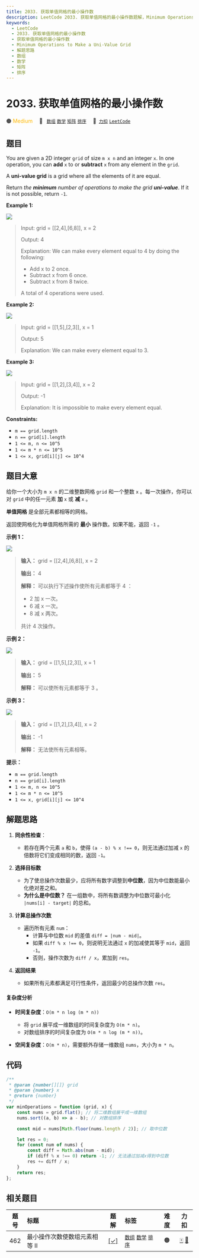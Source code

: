 ```yaml
---
title: 2033. 获取单值网格的最小操作数
description: LeetCode 2033. 获取单值网格的最小操作数题解，Minimum Operations to Make a Uni-Value Grid，包含解题思路、复杂度分析以及完整的 JavaScript 代码实现。
keywords:
  - LeetCode
  - 2033. 获取单值网格的最小操作数
  - 获取单值网格的最小操作数
  - Minimum Operations to Make a Uni-Value Grid
  - 解题思路
  - 数组
  - 数学
  - 矩阵
  - 排序
---
```


# 2033. 获取单值网格的最小操作数

🟠 <font color=#ffb800>Medium</font>&emsp; 🔖&ensp; [`数组`](/tag/array.md) [`数学`](/tag/math.md) [`矩阵`](/tag/matrix.md) [`排序`](/tag/sorting.md)&emsp; 🔗&ensp;[`力扣`](https://leetcode.cn/problems/minimum-operations-to-make-a-uni-value-grid) [`LeetCode`](https://leetcode.com/problems/minimum-operations-to-make-a-uni-value-grid)

## 题目

You are given a 2D integer `grid` of size `m x n` and an integer `x`. In one
operation, you can **add** `x` to or **subtract** `x` from any element in the
`grid`.

A **uni-value grid** is a grid where all the elements of it are equal.

Return _the **minimum** number of operations to make the grid **uni-value**_.
If it is not possible, return `-1`.

**Example 1:**

![](https://assets.leetcode.com/uploads/2021/09/21/gridtxt.png)

> Input: grid = [[2,4],[6,8]], x = 2
>
> Output: 4
>
> Explanation: We can make every element equal to 4 by doing the following:
>
> - Add x to 2 once.
> - Subtract x from 6 once.
> - Subtract x from 8 twice.
>
> A total of 4 operations were used.

**Example 2:**

![](https://assets.leetcode.com/uploads/2021/09/21/gridtxt-1.png)

> Input: grid = [[1,5],[2,3]], x = 1
>
> Output: 5
>
> Explanation: We can make every element equal to 3.

**Example 3:**

![](https://assets.leetcode.com/uploads/2021/09/21/gridtxt-2.png)

> Input: grid = [[1,2],[3,4]], x = 2
>
> Output: -1
>
> Explanation: It is impossible to make every element equal.

**Constraints:**

- `m == grid.length`
- `n == grid[i].length`
- `1 <= m, n <= 10^5`
- `1 <= m * n <= 10^5`
- `1 <= x, grid[i][j] <= 10^4`

## 题目大意

给你一个大小为 `m x n` 的二维整数网格 `grid` 和一个整数 `x` 。每一次操作，你可以对 `grid` 中的任一元素 **加** `x` 或 **减** `x` 。

**单值网格** 是全部元素都相等的网格。

返回使网格化为单值网格所需的 **最小** 操作数。如果不能，返回 `-1` 。

**示例 1：**

![](https://assets.leetcode.com/uploads/2021/09/21/gridtxt.png)

> **输入：** grid = [[2,4],[6,8]], x = 2
>
> **输出：** 4
>
> **解释：** 可以执行下述操作使所有元素都等于 4 ：
>
> - 2 加 x 一次。
> - 6 减 x 一次。
> - 8 减 x 两次。
>
> 共计 4 次操作。

**示例 2：**

![](https://assets.leetcode.com/uploads/2021/09/21/gridtxt-1.png)

> **输入：** grid = [[1,5],[2,3]], x = 1
>
> **输出：** 5
>
> **解释：** 可以使所有元素都等于 3 。

**示例 3：**

![](https://assets.leetcode.com/uploads/2021/09/21/gridtxt-2.png)

> **输入：** grid = [[1,2],[3,4]], x = 2
>
> **输出：** -1
>
> **解释：** 无法使所有元素相等。

**提示：**

- `m == grid.length`
- `n == grid[i].length`
- `1 <= m, n <= 10^5`
- `1 <= m * n <= 10^5`
- `1 <= x, grid[i][j] <= 10^4`

## 解题思路

1. **同余性检查**：

   - 若存在两个元素 `a` 和 `b`，使得 `(a - b) % x !== 0`，则无法通过加减 `x` 的倍数将它们变成相同的数，返回 `-1`。

2. **选择目标数**

   - 为了使总操作次数最少，应将所有数字调整到**中位数**，因为中位数能最小化绝对差之和。
   - **为什么是中位数？** 在一组数中，将所有数调整为中位数可最小化 `|nums[i] - target|` 的总和。

3. **计算总操作次数**

   - 遍历所有元素 `num`：
     - 计算与中位数 `mid` 的差值 `diff = |num - mid|`。
     - 如果 `diff % x !== 0`，则说明无法通过 `x` 的加减使其等于 `mid`，返回 `-1`。
     - 否则，操作次数为 `diff / x`，累加到 `res`。

4. **返回结果**
   - 如果所有元素都满足可行性条件，返回最少的总操作次数 `res`。

#### 复杂度分析

- **时间复杂度**：`O(m * n log (m * n))`

  - 将 `grid` 展平成一维数组的时间复杂度为 `O(m * n)`。
  - 对数组排序的时间复杂度为 `O(m * n log (m * n))`。

- **空间复杂度**：`O(m * n)`，需要额外存储一维数组 `nums`，大小为 `m * n`。

## 代码

```javascript
/**
 * @param {number[][]} grid
 * @param {number} x
 * @return {number}
 */
var minOperations = function (grid, x) {
	const nums = grid.flat(); // 将二维数组展平成一维数组
	nums.sort((a, b) => a - b); // 对数组排序

	const mid = nums[Math.floor(nums.length / 2)]; // 取中位数

	let res = 0;
	for (const num of nums) {
		const diff = Math.abs(num - mid);
		if (diff % x !== 0) return -1; // 无法通过加减x得到中位数
		res += diff / x;
	}
	return res;
};
```

## 相关题目

<!-- prettier-ignore -->
| 题号 | 标题 | 题解 | 标签 | 难度 | 力扣 |
| :------: | :------ | :------: | :------ | :------: | :------: |
| 462 | 最小操作次数使数组元素相等 II | [[✓]](/problem/0462.md) |  [`数组`](/tag/array.md) [`数学`](/tag/math.md) [`排序`](/tag/sorting.md) | 🟠 | [🀄️](https://leetcode.cn/problems/minimum-moves-to-equal-array-elements-ii) [🔗](https://leetcode.com/problems/minimum-moves-to-equal-array-elements-ii) |